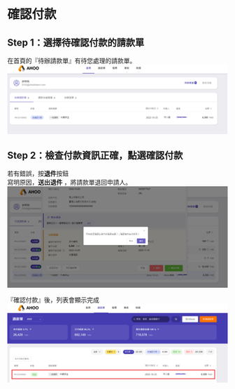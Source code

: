 # 確認付款

## Step 1：選擇待確認付款的請款單

在首頁的『待辦請款單』有待您處理的請款單。  
![確認付款](./index.png)

## Step 2：檢查付款資訊正確，點選確認付款

若有錯誤，按**退件**按鈕  
寫明原因，**送出退件** ，將請款單退回申請人。  
![確認](./sure.png)

『確認付款』後，列表會顯示完成  
![完成](./done.png)
